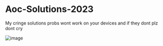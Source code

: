 # Aoc-Solutions-2023
My cringe solutions probs wont work on your devices and if they dont plz dont cry


![image](https://github.com/Huangoat/Aoc-Solutions-2023/assets/111463744/921ec589-9b3b-410a-a173-6b56cac3f659)
